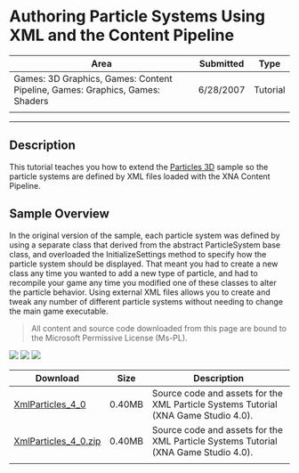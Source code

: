 # Authoring Particle Systems Using XML and the Content Pipeline

|Area|Submitted|Type|
|-|-|-|
Games: 3D Graphics, Games: Content Pipeline, Games: Graphics, Games: Shaders|6/28/2007|Tutorial|
||||

---

## Description

This tutorial teaches you how to extend the [Particles 3D](https://github.com/simondarksidej/XNAGameStudio/wiki/Particles_3D) sample so the particle systems are defined by XML files loaded with the XNA Content Pipeline.

## Sample Overview

In the original version of the sample, each particle system was defined by using a separate class that derived from the abstract ParticleSystem base class, and overloaded the InitializeSettings method to specify how the particle system should be displayed. That meant you had to create a new class any time you wanted to add a new type of particle, and had to recompile your game any time you modified one of these classes to alter the particle behavior. Using external XML files allows you to create and tweak any number of different particle systems without needing to change the main game executable.

> All content and source code downloaded from this page are bound to the Microsoft Permissive License (Ms-PL).

![](https://github.com/simondarksidej/XNAGameStudio/blob/archive/Images/XNA_Particle3D_01_small.jpg?raw=true)
![](https://github.com/simondarksidej/XNAGameStudio/blob/archive/Images/XNA_Particle3D_02_small.jpg?raw=true)
![](https://github.com/simondarksidej/XNAGameStudio/blob/archive/Images/XNA_Particle3D_03_small.jpg?raw=true)

Download | Size | Description
---|---|---|
[XmlParticles_4_0](https://github.com/simondarksidej/XNAGameStudio/tree/archive/Samples/XmlParticles_4_0) | 0.40MB | Source code and assets for the XML Particle Systems Tutorial (XNA Game Studio 4.0).
[XmlParticles_4_0.zip](https://github.com/simondarksidej/XNAGameStudioZips/raw/zips/XmlParticles_4_0.zip) | 0.40MB | Source code and assets for the XML Particle Systems Tutorial (XNA Game Studio 4.0).
||||
